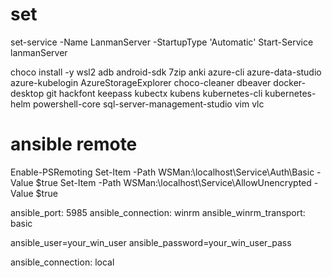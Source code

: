 # set

set-service -Name LanmanServer -StartupType 'Automatic'
Start-Service lanmanServer

choco install -y wsl2 adb android-sdk 7zip anki azure-cli azure-data-studio azure-kubelogin AzureStorageExplorer choco-cleaner dbeaver docker-desktop git hackfont keepass kubectx kubens kubernetes-cli kubernetes-helm powershell-core sql-server-management-studio vim vlc 

# ansible remote
Enable-PSRemoting
Set-Item -Path WSMan:\localhost\Service\Auth\Basic -Value $true
Set-Item -Path WSMan:\localhost\Service\AllowUnencrypted -Value $true



ansible_port: 5985
ansible_connection: winrm
ansible_winrm_transport: basic

ansible_user=your_win_user
ansible_password=your_win_user_pass

ansible_connection: local
